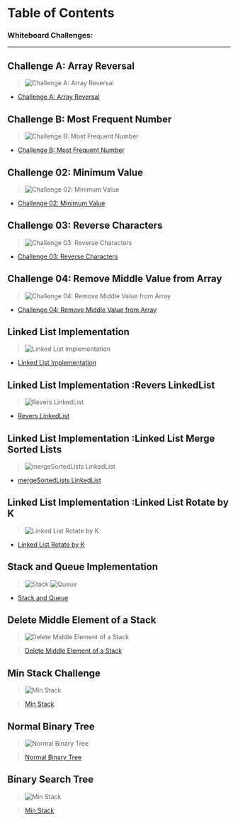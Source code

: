 # Table of Contents
 
### Whiteboard Challenges:


---

## Challenge A: Array Reversal 

>![Challenge A: Array Reversal](./whiteboard-challenges/ArrayReversal/ArrayReversal.jpg)
- [Challenge A: Array Reversal](whiteboard-challenges/ArrayReversal/README.md)





## Challenge B: Most Frequent Number


>![Challenge B: Most Frequent Number](./whiteboard-challenges/MostFrequentNumber/MostFrequentNumber.jpg)
- [Challenge B: Most Frequent Number](whiteboard-challenges/MostFrequentNumber/README.md)



## Challenge 02:  Minimum Value


>![Challenge 02:  Minimum Value](./whiteboard-challenges/Minimum%20Value/Minimum%20Value.jpg)
- [Challenge 02:  Minimum Value](./whiteboard-challenges/Minimum%20Value/REDME.md)



## Challenge 03: Reverse Characters

>![ Challenge 03: Reverse Characters](whiteboard-challenges/Reverse-Characters/Reverse%20Characters2.jpg)
- [ Challenge 03: Reverse Characters](whiteboard-challenges/Reverse-Characters/Readme.md)


## Challenge 04: Remove Middle Value from Array

>![ Challenge 04: Remove Middle Value from Array](whiteboard-challenges/Remove-Middle-Value/RemoveMiddleValue.jpg)
- [ Challenge 04: Remove Middle Value from Array](whiteboard-challenges/Remove-Middle-Value/REDME.md)


## Linked List Implementation

>![ Linked List Implementation](DataStructures/LinkedList/Linked-List-Implementation/docs/LinkedListClass+Funcations.jpg)
- [ Linked List Implementation](DataStructures/LinkedList/Linked-List-Implementation/README.md)

## Linked List Implementation :Revers LinkedList 

>![ Revers LinkedList ](DataStructures/LinkedList/Linked-List-Implementation/docs/reversAll.jpg)
- [Revers LinkedList ](DataStructures/LinkedList/Linked-List-Implementation/reverse/README.md)


## Linked List Implementation :Linked List Merge Sorted Lists
>![ mergeSortedLists LinkedList ](DataStructures/LinkedList/Linked-List-Implementation/docs/mergeSortedLists.jpg)
- [mergeSortedLists LinkedList ](DataStructures/LinkedList/Linked-List-Implementation//MergeStored/README.md)

## Linked List Implementation :Linked List Rotate by K
>![Linked List Rotate by K ](DataStructures/LinkedList/Linked-List-Implementation/docs/RotateLinkedList.jpg)
- [Linked List Rotate by K ](DataStructures/LinkedList/Linked-List-Implementation/RotateLinkedList/README.md)

## Stack and Queue Implementation
>![Stack ](DataStructures/StackAndQueue/StackAndQueueClean/images/Stack.jpg)
>![Queue ](DataStructures/StackAndQueue/StackAndQueueClean/images/Queue.jpg)
- [Stack  and Queue  ](DataStructures/StackAndQueue/StackAndQueueClean/README.md)

##  Delete Middle Element of a Stack
>![ Delete Middle Element of a Stack ](DataStructures/StackAndQueue/DeleteMiddleElement/doc/WhiteBordStackWithDeleteMiddle.jpg)

>[ Delete Middle Element of a Stack ](DataStructures/StackAndQueue/DeleteMiddleElement/README.md)

##  Min Stack Challenge
>![Min Stack  ](DataStructures/StackAndQueue/MinStack/images/Whitebored.jpg)

>[Min Stack ](DataStructures/StackAndQueue/MinStack/README.md)

##  Normal Binary Tree 
>![ Normal Binary Tree  ](DataStructures/Tree/image/BainaryTreeAll.jpg)

>[ Normal Binary Tree ](DataStructures/Tree/README.md)

##  Binary Search Tree 
>![Min Stack  ](DataStructures/Tree/image/BinarySearchTree.jpg)

>[Min Stack ](DataStructures/Tree/README.md)
